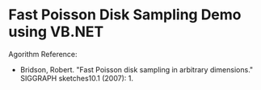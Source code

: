 # Fast Poisson Disk Sampling Demo using VB.NET

Agorithm Reference:

+ Bridson, Robert. "Fast Poisson disk sampling in arbitrary dimensions." SIGGRAPH sketches10.1 (2007): 1.
